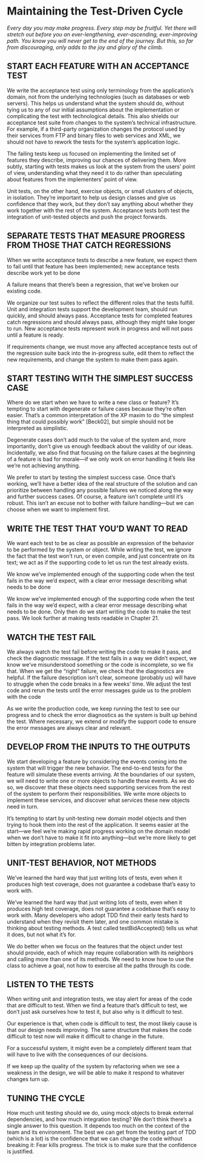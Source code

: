 # Maintaining the Test-Driven Cycle

*Every day you may make progress. Every step may be fruitful. Yet there will stretch out before you an ever-lengthening, ever-ascending, ever-improving path. You know you will never get to the end of the journey. But this, so far from discouraging, only adds to the joy and glory of the climb.*

## START EACH FEATURE WITH AN ACCEPTANCE TEST

We write the acceptance test using only terminology from the application’s domain, not from the underlying technologies (such as databases or web servers). This helps us understand what the system should do, without tying us to any of our initial assumptions about the implementation or complicating the test with technological details. This also shields our acceptance test suite from changes to the system’s technical infrastructure. For example, if a third-party organization changes the protocol used by their services from FTP and binary files to web services and XML, we should not have to rework the tests for the system’s application logic.

The failing tests keep us focused on implementing the limited set of features they describe, improving our chances of delivering them. More subtly, starting with tests makes us look at the system from the users’ point of view, understanding what they need it to do rather than speculating about features from the implementers’ point of view.

Unit tests, on the other hand, exercise objects, or small clusters of objects, in isolation. They’re important to help us design classes and give us confidence that they work, but they don’t say anything about whether they work together with the rest of the system. Acceptance tests both test the integration of unit-tested objects and push the project forwards.

## SEPARATE TESTS THAT MEASURE PROGRESS FROM THOSE THAT CATCH REGRESSIONS

When we write acceptance tests to describe a new feature, we expect them to fail until that feature has been implemented; new acceptance tests describe work yet to be done

 A failure means that there’s been a regression, that we’ve broken our existing code.

We organize our test suites to reflect the different roles that the tests fulfill. Unit and integration tests support the development team, should run quickly, and should always pass. Acceptance tests for completed features catch regressions and should always pass, although they might take longer to run. New acceptance tests represent work in progress and will not pass until a feature is ready.

If requirements change, we must move any affected acceptance tests out of the regression suite back into the in-progress suite, edit them to reflect the new requirements, and change the system to make them pass again.

## START TESTING WITH THE SIMPLEST SUCCESS CASE

Where do we start when we have to write a new class or feature? It’s tempting to start with degenerate or failure cases because they’re often easier. That’s a common interpretation of the XP maxim to do “the simplest thing that could possibly work” [Beck02], but simple should not be interpreted as simplistic. 

Degenerate cases don’t add much to the value of the system and, more importantly, don’t give us enough feedback about the validity of our ideas. Incidentally, we also find that focusing on the failure cases at the beginning of a feature is bad for morale—if we only work on error handling it feels like we’re not achieving anything.

We prefer to start by testing the simplest success case. Once that’s working, we’ll have a better idea of the real structure of the solution and can prioritize between handling any possible failures we noticed along the way and further success cases. Of course, a feature isn’t complete until it’s robust. This isn’t an excuse not to bother with failure handling—but we can choose when we want to implement first.

## WRITE THE TEST THAT YOU’D WANT TO READ

We want each test to be as clear as possible an expression of the behavior to be performed by the system or object. While writing the test, we ignore the fact that the test won’t run, or even compile, and just concentrate on its text; we act as if the supporting code to let us run the test already exists.

We know we’ve implemented enough of the supporting code when the test fails in the way we’d expect, with a clear error message describing what needs to be done

We know we’ve implemented enough of the supporting code when the test fails in the way we’d expect, with a clear error message describing what needs to be done. Only then do we start writing the code to make the test pass. We look further at making tests readable in Chapter 21.

## WATCH THE TEST FAIL

We always watch the test fail before writing the code to make it pass, and check the diagnostic message. If the test fails in a way we didn’t expect, we know we’ve misunderstood something or the code is incomplete, so we fix that. When we get the “right” failure, we check that the diagnostics are helpful. If the failure description isn’t clear, someone (probably us) will have to struggle when the code breaks in a few weeks’ time. We adjust the test code and rerun the tests until the error messages guide us to the problem with the code

As we write the production code, we keep running the test to see our progress and to check the error diagnostics as the system is built up behind the test. Where necessary, we extend or modify the support code to ensure the error messages are always clear and relevant.

## DEVELOP FROM THE INPUTS TO THE OUTPUTS

We start developing a feature by considering the events coming into the system that will trigger the new behavior. The end-to-end tests for the feature will simulate these events arriving. At the boundaries of our system, we will need to write one or more objects to handle these events. As we do so, we discover that these objects need supporting services from the rest of the system to perform their responsibilities. We write more objects to implement these services, and discover what services these new objects need in turn.

It’s tempting to start by unit-testing new domain model objects and then trying to hook them into the rest of the application. It seems easier at the start—we feel we’re making rapid progress working on the domain model when we don’t have to make it fit into anything—but we’re more likely to get bitten by integration problems later.

## UNIT-TEST BEHAVIOR, NOT METHODS

We’ve learned the hard way that just writing lots of tests, even when it produces high test coverage, does not guarantee a codebase that’s easy to work with. 

We’ve learned the hard way that just writing lots of tests, even when it produces high test coverage, does not guarantee a codebase that’s easy to work with. Many developers who adopt TDD find their early tests hard to understand when they revisit them later, and one common mistake is thinking about testing methods. A test called testBidAccepted() tells us what it does, but not what it’s for.

We do better when we focus on the features that the object under test should provide, each of which may require collaboration with its neighbors and calling more than one of its methods. We need to know how to use the class to achieve a goal, not how to exercise all the paths through its code.

## LISTEN TO THE TESTS

When writing unit and integration tests, we stay alert for areas of the code that are difficult to test. When we find a feature that’s difficult to test, we don’t just ask ourselves how to test it, but also why is it difficult to test.

Our experience is that, when code is difficult to test, the most likely cause is that our design needs improving. The same structure that makes the code difficult to test now will make it difficult to change in the future.

For a successful system, it might even be a completely different team that will have to live with the consequences of our decisions.

If we keep up the quality of the system by refactoring when we see a weakness in the design, we will be able to make it respond to whatever changes turn up. 

## TUNING THE CYCLE

How much unit testing should we do, using mock objects to break external dependencies, and how much integration testing? We don’t think there’s a single answer to this question. It depends too much on the context of the team and its environment. The best we can get from the testing part of TDD (which is a lot) is the confidence that we can change the code without breaking it: Fear kills progress. The trick is to make sure that the confidence is justified.
